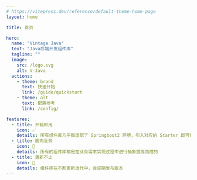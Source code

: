 ```yaml
---
# https://vitepress.dev/reference/default-theme-home-page
layout: home

title: 首页

hero:
  name: "Vintage Java"
  text: "Java后端开发组件库"
  tagline: ""
  image:
    src: /logo.svg
    alt: V-Java
  actions:
    - theme: brand
      text: 快速开始
      link: /guide/quickstart
    - theme: alt
      text: 配置参考
      link: /config/

features:
  - title: 开箱即用
    icon: ✅
    details: 所有组件库几乎都适配了 Springboot2 环境，引入对应的 Starter 即可使用，开发者友好
  - title: 面向业务
    icon: 🎯 
    details: 所有的组件库都是在业务需求实现过程中进行抽象提炼而成的
  - title: 更新不止
    icon: 🐌
    details: 组件库在不断更新迭代中，会定期发布版本
---
```


